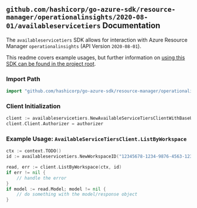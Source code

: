 
## `github.com/hashicorp/go-azure-sdk/resource-manager/operationalinsights/2020-08-01/availableservicetiers` Documentation

The `availableservicetiers` SDK allows for interaction with Azure Resource Manager `operationalinsights` (API Version `2020-08-01`).

This readme covers example usages, but further information on [using this SDK can be found in the project root](https://github.com/hashicorp/go-azure-sdk/tree/main/docs).

### Import Path

```go
import "github.com/hashicorp/go-azure-sdk/resource-manager/operationalinsights/2020-08-01/availableservicetiers"
```


### Client Initialization

```go
client := availableservicetiers.NewAvailableServiceTiersClientWithBaseURI("https://management.azure.com")
client.Client.Authorizer = authorizer
```


### Example Usage: `AvailableServiceTiersClient.ListByWorkspace`

```go
ctx := context.TODO()
id := availableservicetiers.NewWorkspaceID("12345678-1234-9876-4563-123456789012", "example-resource-group", "workspaceName")

read, err := client.ListByWorkspace(ctx, id)
if err != nil {
	// handle the error
}
if model := read.Model; model != nil {
	// do something with the model/response object
}
```

